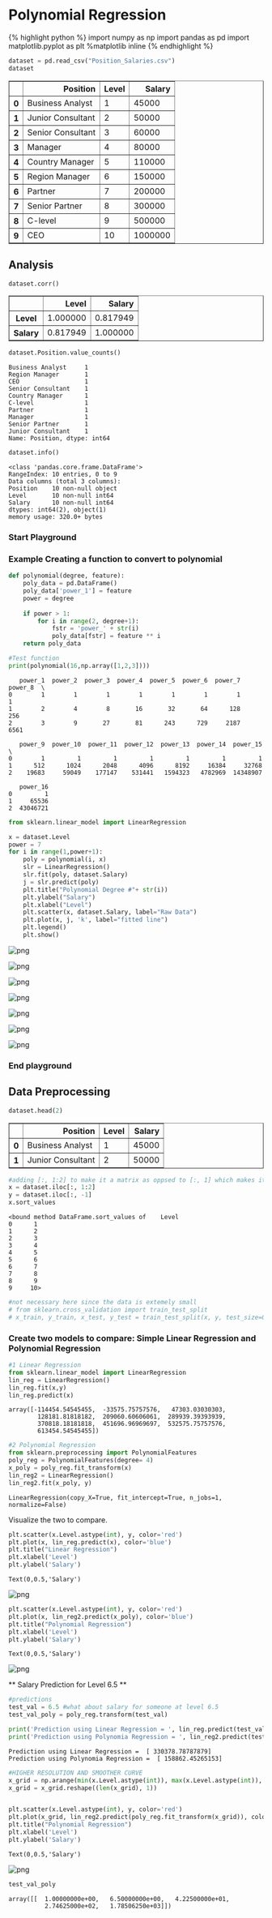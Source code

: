 
# Polynomial Regression


{% highlight python %}
import numpy as np
import pandas as pd
import matplotlib.pyplot as plt
%matplotlib inline
{% endhighlight %}


```python
dataset = pd.read_csv("Position_Salaries.csv")
dataset
```




<div>
<style>
    .dataframe thead tr:only-child th {
        text-align: right;
    }

    .dataframe thead th {
        text-align: left;
    }

    .dataframe tbody tr th {
        vertical-align: top;
    }
</style>
<table border="1" class="dataframe">
  <thead>
    <tr style="text-align: right;">
      <th></th>
      <th>Position</th>
      <th>Level</th>
      <th>Salary</th>
    </tr>
  </thead>
  <tbody>
    <tr>
      <th>0</th>
      <td>Business Analyst</td>
      <td>1</td>
      <td>45000</td>
    </tr>
    <tr>
      <th>1</th>
      <td>Junior Consultant</td>
      <td>2</td>
      <td>50000</td>
    </tr>
    <tr>
      <th>2</th>
      <td>Senior Consultant</td>
      <td>3</td>
      <td>60000</td>
    </tr>
    <tr>
      <th>3</th>
      <td>Manager</td>
      <td>4</td>
      <td>80000</td>
    </tr>
    <tr>
      <th>4</th>
      <td>Country Manager</td>
      <td>5</td>
      <td>110000</td>
    </tr>
    <tr>
      <th>5</th>
      <td>Region Manager</td>
      <td>6</td>
      <td>150000</td>
    </tr>
    <tr>
      <th>6</th>
      <td>Partner</td>
      <td>7</td>
      <td>200000</td>
    </tr>
    <tr>
      <th>7</th>
      <td>Senior Partner</td>
      <td>8</td>
      <td>300000</td>
    </tr>
    <tr>
      <th>8</th>
      <td>C-level</td>
      <td>9</td>
      <td>500000</td>
    </tr>
    <tr>
      <th>9</th>
      <td>CEO</td>
      <td>10</td>
      <td>1000000</td>
    </tr>
  </tbody>
</table>
</div>



## Analysis 


```python
dataset.corr()
```




<div>
<style>
    .dataframe thead tr:only-child th {
        text-align: right;
    }

    .dataframe thead th {
        text-align: left;
    }

    .dataframe tbody tr th {
        vertical-align: top;
    }
</style>
<table border="1" class="dataframe">
  <thead>
    <tr style="text-align: right;">
      <th></th>
      <th>Level</th>
      <th>Salary</th>
    </tr>
  </thead>
  <tbody>
    <tr>
      <th>Level</th>
      <td>1.000000</td>
      <td>0.817949</td>
    </tr>
    <tr>
      <th>Salary</th>
      <td>0.817949</td>
      <td>1.000000</td>
    </tr>
  </tbody>
</table>
</div>




```python
dataset.Position.value_counts()
```




    Business Analyst     1
    Region Manager       1
    CEO                  1
    Senior Consultant    1
    Country Manager      1
    C-level              1
    Partner              1
    Manager              1
    Senior Partner       1
    Junior Consultant    1
    Name: Position, dtype: int64




```python
dataset.info()
```

    <class 'pandas.core.frame.DataFrame'>
    RangeIndex: 10 entries, 0 to 9
    Data columns (total 3 columns):
    Position    10 non-null object
    Level       10 non-null int64
    Salary      10 non-null int64
    dtypes: int64(2), object(1)
    memory usage: 320.0+ bytes


<div class="alert alert-block alert-info">
<h3> Start Playground </h3>
</div>

### Example Creating a function to convert to polynomial


```python
def polynomial(degree, feature):
    poly_data = pd.DataFrame()
    poly_data['power_1'] = feature
    power = degree
    
    if power > 1:
        for i in range(2, degree+1):
            fstr = 'power_' + str(i)
            poly_data[fstr] = feature ** i
    return poly_data
```


```python
#Test function
print(polynomial(16,np.array([1,2,3])))
```

       power_1  power_2  power_3  power_4  power_5  power_6  power_7  power_8  \
    0        1        1        1        1        1        1        1        1   
    1        2        4        8       16       32       64      128      256   
    2        3        9       27       81      243      729     2187     6561   
    
       power_9  power_10  power_11  power_12  power_13  power_14  power_15  \
    0        1         1         1         1         1         1         1   
    1      512      1024      2048      4096      8192     16384     32768   
    2    19683     59049    177147    531441   1594323   4782969  14348907   
    
       power_16  
    0         1  
    1     65536  
    2  43046721  



```python
from sklearn.linear_model import LinearRegression
```


```python
x = dataset.Level
power = 7
for i in range(1,power+1):
    poly = polynomial(i, x)
    slr = LinearRegression()
    slr.fit(poly, dataset.Salary)
    j = slr.predict(poly)
    plt.title("Polynomial Degree #"+ str(i))
    plt.ylabel("Salary")
    plt.xlabel("Level")
    plt.scatter(x, dataset.Salary, label="Raw Data")
    plt.plot(x, j, 'k', label="fitted line")
    plt.legend()
    plt.show()
```


![png](img/Polynomial_Regression_files/Polynomial_Regression_12_0.png)



![png](img/Polynomial_Regression_files/Polynomial_Regression_12_1.png)



![png](img/Polynomial_Regression_files/Polynomial_Regression_12_2.png)



![png](img/Polynomial_Regression_files/Polynomial_Regression_12_3.png)



![png](img/Polynomial_Regression_files/Polynomial_Regression_12_4.png)



![png](img/Polynomial_Regression_files/Polynomial_Regression_12_5.png)



![png](Polynomial_Regression_files/Polynomial_Regression_12_6.png)


<div class="alert alert-block alert-info">
<h3> End playground </h3>
</div>


## Data Preprocessing


```python
dataset.head(2)
```




<div>
<style>
    .dataframe thead tr:only-child th {
        text-align: right;
    }

    .dataframe thead th {
        text-align: left;
    }

    .dataframe tbody tr th {
        vertical-align: top;
    }
</style>
<table border="1" class="dataframe">
  <thead>
    <tr style="text-align: right;">
      <th></th>
      <th>Position</th>
      <th>Level</th>
      <th>Salary</th>
    </tr>
  </thead>
  <tbody>
    <tr>
      <th>0</th>
      <td>Business Analyst</td>
      <td>1</td>
      <td>45000</td>
    </tr>
    <tr>
      <th>1</th>
      <td>Junior Consultant</td>
      <td>2</td>
      <td>50000</td>
    </tr>
  </tbody>
</table>
</div>




```python
#adding [:, 1:2] to make it a matrix as oppsed to [:, 1] which makes it only a vector
x = dataset.iloc[:, 1:2] 
y = dataset.iloc[:, -1]
x.sort_values
```




    <bound method DataFrame.sort_values of    Level
    0      1
    1      2
    2      3
    3      4
    4      5
    5      6
    6      7
    7      8
    8      9
    9     10>




```python
#not necessary here since the data is extemely small 
# from sklearn.cross_validation import train_test_split
# x_train, y_train, x_test, y_test = train_test_split(x, y, test_size=0.2, random_state = 0)
```

### Create two models to compare: Simple Linear Regression and Polynomial Regression


```python
#1 Linear Regression
from sklearn.linear_model import LinearRegression
lin_reg = LinearRegression()
lin_reg.fit(x,y)
lin_reg.predict(x)
```




    array([-114454.54545455,  -33575.75757576,   47303.03030303,
            128181.81818182,  209060.60606061,  289939.39393939,
            370818.18181818,  451696.96969697,  532575.75757576,
            613454.54545455])




```python
#2 Polynomial Regression
from sklearn.preprocessing import PolynomialFeatures
poly_reg = PolynomialFeatures(degree= 4)
x_poly = poly_reg.fit_transform(x)
lin_reg2 = LinearRegression()
lin_reg2.fit(x_poly, y)
```




    LinearRegression(copy_X=True, fit_intercept=True, n_jobs=1, normalize=False)



Visualize the two to compare.


```python
plt.scatter(x.Level.astype(int), y, color='red')
plt.plot(x, lin_reg.predict(x), color='blue')
plt.title("Linear Regression")
plt.xlabel('Level')
plt.ylabel('Salary')
```




    Text(0,0.5,'Salary')




![png](Polynomial_Regression_files/Polynomial_Regression_22_1.png)



```python
plt.scatter(x.Level.astype(int), y, color='red')
plt.plot(x, lin_reg2.predict(x_poly), color='blue')
plt.title("Polynomial Regression")
plt.xlabel('Level')
plt.ylabel('Salary')
```




    Text(0,0.5,'Salary')




![png](Polynomial_Regression_files/Polynomial_Regression_23_1.png)


** Salary Prediction for Level 6.5 **


```python
#predictions
test_val = 6.5 #what about salary for someone at level 6.5
test_val_poly = poly_reg.transform(test_val)

print('Prediction using Linear Regression = ', lin_reg.predict(test_val))
print('Prediction using Polynomia Regression = ', lin_reg2.predict(test_val_poly))
```

    Prediction using Linear Regression =  [ 330378.78787879]
    Prediction using Polynomia Regression =  [ 158862.45265153]



```python
#HIGHER RESOLUTION AND SMOOTHER CURVE
x_grid = np.arange(min(x.Level.astype(int)), max(x.Level.astype(int)), 0.1)
x_grid = x_grid.reshape((len(x_grid), 1))


plt.scatter(x.Level.astype(int), y, color='red')
plt.plot(x_grid, lin_reg2.predict(poly_reg.fit_transform(x_grid)), color='blue')
plt.title("Polynomial Regression")
plt.xlabel('Level')
plt.ylabel('Salary')
```




    Text(0,0.5,'Salary')




![png](/Polynomial_Regression_files/Polynomial_Regression_26_1.png)



```python
test_val_poly
```



    array([[  1.00000000e+00,   6.50000000e+00,   4.22500000e+01,
              2.74625000e+02,   1.78506250e+03]])



